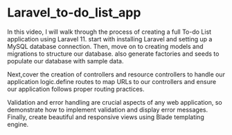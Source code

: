 # Laravel_to-do_list_app

In this video, I will walk through the process of creating a full To-do List application using Laravel 11. start with installing Laravel and setting up a MySQL database connection. Then, move on to creating models and migrations to structure our database. also generate factories and seeds to populate our database with sample data.

Next,cover the creation of controllers and resource controllers to handle our application logic.define routes to map URLs to our controllers and ensure our application follows proper routing practices.

Validation and error handling are crucial aspects of any web application, so demonstrate how to implement validation and display error messages. Finally, create beautiful and responsive views using Blade templating engine.

